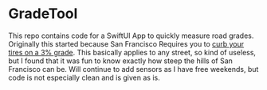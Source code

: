 # GradeTool
This repo contains code for a SwiftUI App to quickly measure road grades.
Originally this started because San Francisco Requires you to [curb your tires on a 3% grade](https://www.sfmta.com/getting-around/drive-park/how-avoid-parking-tickets#Curb).
This basically applies to any street, so kind of useless, but I found that it was fun to know exactly how steep the hills of San Francisco can be.
Will continue to add sensors as I have free weekends, but code is not especially clean and is given as is.
